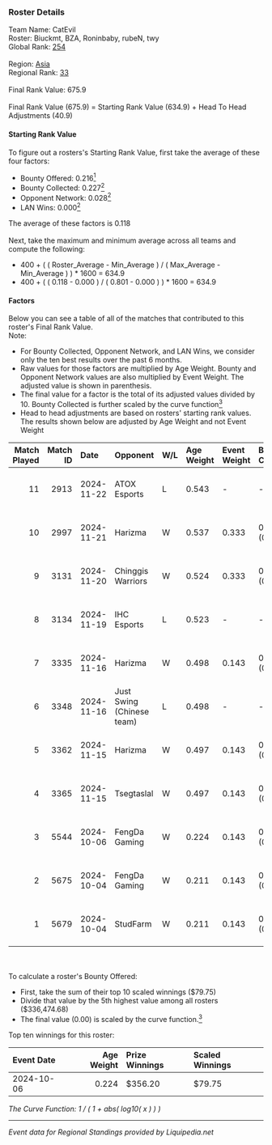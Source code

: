 ### Roster Details<br />
Team Name: CatEvil<br />
Roster: Biuckmt, BZA, Roninbaby, rubeN, twy<br />
Global Rank: [254](../standings_global.md)<br />
<br />
Region: [Asia]( ../standings_asia.md)<br />
Regional Rank: [33]( ../standings_asia.md)<br />
<br />
Final Rank Value:  675.9<br />
<br />
Final Rank Value (675.9) = Starting Rank Value (634.9) + Head To Head Adjustments (40.9)<br />

#### Starting Rank Value<br />
To figure out a rosters's Starting Rank Value, first take the average of these four factors:<br />
- Bounty Offered: 0.216[<sup>1</sup>](#table2)
- Bounty Collected: 0.227[<sup>2</sup>](#table1)
- Opponent Network: 0.028[<sup>2</sup>](#table1)
- LAN Wins: 0.000[<sup>2</sup>](#table1)

The average of these factors is 0.118<br />
<br />
Next, take the maximum and minimum average across all teams and compute the following:<br />
- 400 + ( ( Roster_Average - Min_Average ) / ( Max_Average - Min_Average ) ) * 1600 = 634.9
- 400 + ( ( 0.118 - 0.000 ) / ( 0.801 - 0.000 ) ) * 1600 = 634.9


#### Factors<br />
Below you can see a table of all of the matches that contributed to this roster's Final Rank Value.<br />
Note:<br />

- For Bounty Collected, Opponent Network, and LAN Wins, we consider only the ten best results over the past 6 months.
- Raw values for those factors are multiplied by Age Weight. Bounty and Opponent Network values are also multiplied by Event Weight. The adjusted value is shown in parenthesis.
- The final value for a factor is the total of its adjusted values divided by 10. Bounty Collected is further scaled by the curve function[<sup>3</sup>](#curveFunction)
- Head to head adjustments are based on rosters' starting rank values. The results shown below are adjusted by Age Weight and not Event Weight
<span id="table1"></span><br />


| Match Played | Match ID | Date       | Opponent                  | W/L | Age Weight | Event Weight | Bounty Collected | Opponent Network | LAN Wins  | H2H Adj. | Roster                              |
| -: | -: | :- | :- | :- | :- | :- | :- | :- | :- | -: | :- |
|           11 |     2913 | 2024-11-22 | ATOX Esports              | L   | 0.543      | -            | -                | -                | -         |    -1.40 | Biuckmt, BZA, Roninbaby, rubeN, twy |
|           10 |     2997 | 2024-11-21 | Harizma                   | W   | 0.537      | 0.333        | 0.002 (0.000)    | 0.433 (0.077)    | 0 (0.000) |    10.03 | Biuckmt, BZA, Roninbaby, rubeN, twy |
|            9 |     3131 | 2024-11-20 | Chinggis Warriors         | W   | 0.524      | 0.333        | 0.016 (0.003)    | 0.567 (0.099)    | 0 (0.000) |    13.15 | Biuckmt, BZA, Roninbaby, rubeN, twy |
|            8 |     3134 | 2024-11-19 | IHC Esports               | L   | 0.523      | -            | -                | -                | -         |    -7.41 | Biuckmt, BZA, Roninbaby, rubeN, twy |
|            7 |     3335 | 2024-11-16 | Harizma                   | W   | 0.498      | 0.143        | 0.002 (0.000)    | 0.433 (0.031)    | 0 (0.000) |     9.49 | Biuckmt, BZA, Roninbaby, rubeN, twy |
|            6 |     3348 | 2024-11-16 | Just Swing (Chinese team) | L   | 0.498      | -            | -                | -                | -         |    -6.51 | Biuckmt, BZA, Roninbaby, rubeN, twy |
|            5 |     3362 | 2024-11-15 | Harizma                   | W   | 0.497      | 0.143        | 0.002 (0.000)    | 0.433 (0.031)    | 0 (0.000) |     9.33 | Biuckmt, BZA, Roninbaby, rubeN, twy |
|            4 |     3365 | 2024-11-15 | Tsegtaslal                | W   | 0.497      | 0.143        | 0.000 (0.000)    | 0.047 (0.003)    | 0 (0.000) |     3.14 | Biuckmt, BZA, Roninbaby, rubeN, twy |
|            3 |     5544 | 2024-10-06 | FengDa Gaming             | W   | 0.224      | 0.143        | 0.008 (0.000)    | 0.553 (0.018)    | 0 (0.000) |     4.11 | Biuckmt, lan, roninbaby, rubeN, twy |
|            2 |     5675 | 2024-10-04 | FengDa Gaming             | W   | 0.211      | 0.143        | 0.008 (0.000)    | 0.553 (0.017)    | 0 (0.000) |     3.93 | Biuckmt, lan, roninbaby, rubeN, twy |
|            1 |     5679 | 2024-10-04 | StudFarm                  | W   | 0.211      | 0.143        | 0.000 (0.000)    | 0.030 (0.001)    | 0 (0.000) |     3.08 | Biuckmt, lan, roninbaby, rubeN, twy |

<br />
<span id="table2"></span><br />
To calculate a roster's Bounty Offered:<br />

- First, take the sum of their top 10 scaled winnings ($79.75)
- Divide that value by the 5th highest value among all rosters ($336,474.68)
- The final value (0.00) is scaled by the curve function.[<sup>3</sup>](#curveFunction)

Top ten winnings for this roster:<br />

| Event Date | Age Weight | Prize Winnings | Scaled Winnings |
| :- | -: | :- | :- |
| 2024-10-06 |      0.224 | $356.20        | $79.75          |


<span id="curveFunction"></span>_The Curve Function: 1 / ( 1 + abs( log10( x ) ) )_<br />

---
_Event data for Regional Standings provided by Liquipedia.net_<br />
